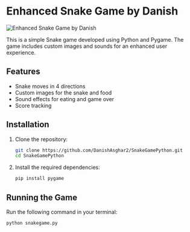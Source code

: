 # Enhanced Snake Game by Danish

![Enhanced Snake Game by Danish](banner.png)

This is a simple Snake game developed using Python and Pygame. The game includes custom images and sounds for an enhanced user experience.

## Features
- Snake moves in 4 directions
- Custom images for the snake and food
- Sound effects for eating and game over
- Score tracking

## Installation

1. Clone the repository:
    ```sh
    git clone https://github.com/DanishAsghar2/SnakeGamePython.git
    cd SnakeGamePython
    ```

2. Install the required dependencies:
    ```sh
    pip install pygame
    ```

## Running the Game

Run the following command in your terminal:
```sh
python snakegame.py
